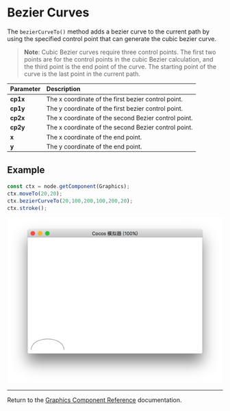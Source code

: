 # Bezier Curves

The `bezierCurveTo()` method adds a bezier curve to the current path by using the specified control point that can generate the cubic bezier curve.

> __Note__: Cubic Bezier curves require three control points. The first two points are for the control points in the cubic Bezier calculation, and the third point is the end point of the curve. The starting point of the curve is the last point in the current path.

| Parameter | Description |
| :-------------- | :----------- |
| **cp1x** | The x coordinate of the first bezier control point. |
| **cp1y** | The y coordinate of the first bezier control point. |
| **cp2x** | The x coordinate of the second Bezier control point. |
| **cp2y** | The x coordinate of the second Bezier control point. |
| **x** | The x coordinate of the end point. |
| **y** | The y coordinate of the end point. |

## Example

```ts
const ctx = node.getComponent(Graphics);
ctx.moveTo(20,20);
ctx.bezierCurveTo(20,100,200,100,200,20);
ctx.stroke();
```

<a href="bezierCurveTo.png"><img src="./bezierCurveTo.png"></a>

<hr>

Return to the [Graphics Component Reference](../graphics.md) documentation.

